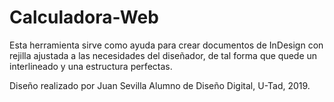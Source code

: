# Calculadora-Web

Esta herramienta sirve como ayuda para crear documentos de InDesign con rejilla ajustada a las necesidades del diseñador, de tal forma que quede un interlineado y una estructura perfectas.

Diseño realizado por Juan Sevilla
Alumno de Diseño Digital, U-Tad, 2019.
